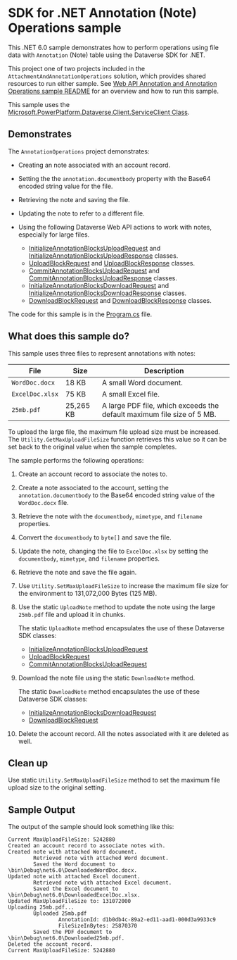 ﻿# SDK for .NET Annotation (Note) Operations sample

This .NET 6.0 sample demonstrates how to perform operations using file data with `Annotation` (Note) table using the Dataverse SDK for .NET.

This project one of two projects included in the `AttachmentAndAnnotationOperations` solution, which provides shared resources to run either sample. See [Web API Annotation and Annotation Operations sample README](../README.md) for an overview and how to run this sample.

This sample uses the [Microsoft.PowerPlatform.Dataverse.Client.ServiceClient Class](https://learn.microsoft.com/dotnet/api/microsoft.powerplatform.dataverse.client.serviceclient).

## Demonstrates

The `AnnotationOperations` project demonstrates:

- Creating an note associated with an account record.
- Setting the the `annotation.documentbody` property with the Base64 encoded string value for the file.
- Retrieving the note and saving the file.
- Updating the note to refer to a different file.
- Using the following Dataverse Web API actions to work with notes, especially for large files.
   
   - [InitializeAnnotationBlocksUploadRequest](https://learn.microsoft.com/dotnet/api/microsoft.crm.sdk.messages.initializeannotationblocksuploadrequest?view=dataverse-sdk-latest) and [InitializeAnnotationBlocksUploadResponse](https://learn.microsoft.com/dotnet/api/microsoft.crm.sdk.messages.initializeannotationblocksuploadresponse?view=dataverse-sdk-latest) classes.
   - [UploadBlockRequest](https://learn.microsoft.com/dotnet/api/microsoft.crm.sdk.messages.uploadblockrequest?view=dataverse-sdk-latest) and [UploadBlockResponse](https://learn.microsoft.com/dotnet/api/microsoft.crm.sdk.messages.uploadblockresponse?view=dataverse-sdk-latest) classes.
   - [CommitAnnotationBlocksUploadRequest](https://learn.microsoft.com/dotnet/api/microsoft.crm.sdk.messages.commitannotationblocksuploadrequest?view=dataverse-sdk-latest) and [CommitAnnotationBlocksUploadResponse](https://learn.microsoft.com/dotnet/api/microsoft.crm.sdk.messages.commitannotationblocksuploadresponse?view=dataverse-sdk-latest) classes.
   - [InitializeAnnotationBlocksDownloadRequest](https://learn.microsoft.com/dotnet/api/microsoft.crm.sdk.messages.initializeannotationblocksdownloadrequest?view=dataverse-sdk-latest) and [InitializeAnnotationBlocksDownloadResponse](https://learn.microsoft.com/dotnet/api/microsoft.crm.sdk.messages.initializeannotationblocksdownloadresponse?view=dataverse-sdk-latest) classes.
   - [DownloadBlockRequest](https://learn.microsoft.com/dotnet/api/microsoft.crm.sdk.messages.downloadblockrequest?view=dataverse-sdk-latest) and [DownloadBlockResponse](https://learn.microsoft.com/dotnet/api/microsoft.crm.sdk.messages.downloadblockresponse?view=dataverse-sdk-latest) classes.

The code for this sample is in the [Program.cs](https://github.com/microsoft/PowerApps-Samples/blob/master/dataverse/orgsvc/C%23-NETCore/AttachmentAndAnnotationOperations/AnnotationOperations/Program.cs) file.

## What does this sample do?

This sample uses three files to represent annotations with notes:

|File|Size|Description  |
|---------|---------|---------|
|`WordDoc.docx`|18 KB|A small Word document.|
|`ExcelDoc.xlsx`|75 KB|A small Excel file.|
|`25mb.pdf`|25,265 KB|A large PDF file, which exceeds the default maximum file size of 5 MB.|

To upload the large file, the maximum file upload size must be increased. The `Utility.GetMaxUploadFileSize` function retrieves this value so it can be set back to the original value when the sample completes.

The sample performs the following operations:

1. Create an account record to associate the notes to.
1. Create a note associated to the account, setting the `annotation.documentbody` to the Base64 encoded string value of the `WordDoc.docx` file.
1. Retrieve the note with the `documentbody`, `mimetype`, and `filename` properties.
1. Convert the `documentbody` to `byte[]` and save the file.
1. Update the note, changing the file to `ExcelDoc.xlsx` by setting the `documentbody`, `mimetype`, and `filename` properties.
1. Retrieve the note and save the file again.
1. Use `Utility.SetMaxUploadFileSize` to increase the maximum file size for the environment to 131,072,000 Bytes (125 MB).
1. Use the static `UploadNote` method to update the note using the large `25mb.pdf` file and upload it in chunks.
   
   The static `UploadNote` method encapsulates the use of these Dataverse SDK classes:
   
   - [InitializeAnnotationBlocksUploadRequest](https://learn.microsoft.com/dotnet/api/microsoft.crm.sdk.messages.initializeannotationblocksuploadrequest?view=dataverse-sdk-latest) 
   - [UploadBlockRequest](https://learn.microsoft.com/dotnet/api/microsoft.crm.sdk.messages.uploadblockrequest?view=dataverse-sdk-latest)
   - [CommitAnnotationBlocksUploadRequest](https://learn.microsoft.com/dotnet/api/microsoft.crm.sdk.messages.commitannotationblocksuploadrequest?view=dataverse-sdk-latest)
   
1. Download the note file using the static `DownloadNote` method.
   
   The static `DownloadNote` method encapsulates the use of these Dataverse SDK classes:
   
   - [InitializeAnnotationBlocksDownloadRequest](https://learn.microsoft.com/dotnet/api/microsoft.crm.sdk.messages.initializeannotationblocksdownloadrequest?view=dataverse-sdk-latest)
   - [DownloadBlockRequest](https://learn.microsoft.com/dotnet/api/microsoft.crm.sdk.messages.downloadblockrequest?view=dataverse-sdk-latest)
   
1. Delete the account record. All the notes associated with it are deleted as well.

## Clean up

Use static `Utility.SetMaxUploadFileSize` method to set the maximum file upload size to the original setting.

## Sample Output

The output of the sample should look something like this:

```
Current MaxUploadFileSize: 5242880
Created an account record to associate notes with.
Created note with attached Word document.
        Retrieved note with attached Word document.
        Saved the Word document to \bin\Debug\net6.0\DownloadedWordDoc.docx.
Updated note with attached Excel document.
        Retrieved note with attached Excel document.
        Saved the Excel document to \bin\Debug\net6.0\DownloadedExcelDoc.xlsx.
Updated MaxUploadFileSize to: 131072000
Uploading 25mb.pdf...
        Uploaded 25mb.pdf
                AnnotationId: d1b0db4c-89a2-ed11-aad1-000d3a9933c9
                FileSizeInBytes: 25870370
        Saved the PDF document to \bin\Debug\net6.0\Downloaded25mb.pdf.
Deleted the account record.
Current MaxUploadFileSize: 5242880
```